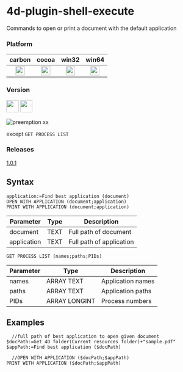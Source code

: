 # 4d-plugin-shell-execute

Commands to open or print a document with the default application

### Platform

| carbon | cocoa | win32 | win64 |
|:------:|:-----:|:---------:|:---------:|
|<img src="https://cloud.githubusercontent.com/assets/1725068/22371562/1b091f0a-e4db-11e6-8458-8653954a7cce.png" width="24" height="24" />|<img src="https://cloud.githubusercontent.com/assets/1725068/22371562/1b091f0a-e4db-11e6-8458-8653954a7cce.png" width="24" height="24" />|<img src="https://cloud.githubusercontent.com/assets/1725068/22371562/1b091f0a-e4db-11e6-8458-8653954a7cce.png" width="24" height="24" />|<img src="https://cloud.githubusercontent.com/assets/1725068/22371562/1b091f0a-e4db-11e6-8458-8653954a7cce.png" width="24" height="24" />|

### Version

<img src="https://cloud.githubusercontent.com/assets/1725068/18940648/2192ddba-8645-11e6-864d-6d5692d55717.png" width="32" height="32" /> <img src="https://user-images.githubusercontent.com/1725068/41266195-ddf767b2-6e30-11e8-9d6b-2adf6a9f57a5.png" width="32" height="32" />

![preemption xx](https://user-images.githubusercontent.com/1725068/41327179-4e839948-6efd-11e8-982b-a670d511e04f.png)

except ``GET PROCESS LIST``

### Releases

[1.0.1](https://github.com/miyako/4d-plugin-shell-execute/releases/tag/1.0.1)

## Syntax

```
application:=Find best application (document)
OPEN WITH APPLICATION (document;application)
PRINT WITH APPLICATION (document;application)
```

Parameter|Type|Description
------------|------------|----
document|TEXT|Full path of document
application|TEXT|Full path of application

```
GET PROCESS LIST (names;paths;PIDs)
```

Parameter|Type|Description
------------|------------|----
names|ARRAY TEXT|Application names
paths|ARRAY TEXT|Application paths
PIDs|ARRAY LONGINT|Process numbers

Examples
---

```
  //full path of best application to open given document
$docPath:=Get 4D folder(Current resources folder)+"sample.pdf"
$appPath:=Find best application ($docPath)

  //OPEN WITH APPLICATION ($docPath;$appPath)
PRINT WITH APPLICATION ($docPath;$appPath)
```
